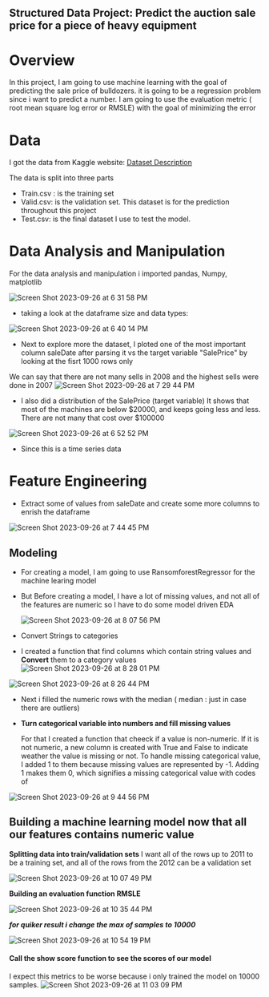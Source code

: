## Structured Data Project: Predict the auction sale price for a piece of heavy equipment
# Overview
In this project, I am going to use machine learning with the goal of predicting the sale price of bulldozers. it is going to be a regression problem since i want to predict a number. 
I am going to use the evaluation metric ( root mean square log error or RMSLE) with the goal of minimizing the error

# Data
I got the data from Kaggle website: [Dataset Description](https://www.kaggle.com/c/bluebook-for-bulldozers/data)

The data is split into three parts 
* Train.csv : is the training set
* Valid.csv: is the validation set. This dataset is for the prediction throughout this project 
* Test.csv: is the final dataset I use to test the model. 

# Data Analysis and Manipulation

For the data analysis and manipulation i imported pandas, Numpy, matplotlib 

![Screen Shot 2023-09-26 at 6 31 58 PM](https://github.com/dilqvl62/Bulldozer_price_prediction/assets/107519883/4269226e-5334-4f1d-8020-1e414f1e5e0c)

* taking a look at the dataframe size and data types: 

![Screen Shot 2023-09-26 at 6 40 14 PM](https://github.com/dilqvl62/Bulldozer_price_prediction/assets/107519883/f3f48661-e2a5-4fe4-8657-0d0580ea2657)

* Next to explore more the dataset, I ploted one of the most important column saleDate after parsing it vs the target variable "SalePrice" by looking at the fisrt 1000 rows only

We can say that there are not many sells in 2008 and the highest sells were done in 2007
![Screen Shot 2023-09-26 at 7 29 44 PM](https://github.com/dilqvl62/Bulldozer_price_prediction/assets/107519883/3cad1fee-9cff-4226-aa5f-60905ca35606)


* I also did a distribution of the SalePrice (target variable)
  It shows that most of the machines are below $20000, and keeps going less and less. There are not many that cost over $100000

![Screen Shot 2023-09-26 at 6 52 52 PM](https://github.com/dilqvl62/Bulldozer_price_prediction/assets/107519883/842716da-eb27-4534-8de7-e51e4067cb9a)

* Since this is a time series data 
# Feature Engineering 

* Extract some of values from saleDate and create some more columns to enrish the dataframe
   
![Screen Shot 2023-09-26 at 7 44 45 PM](https://github.com/dilqvl62/Bulldozer_price_prediction/assets/107519883/034233cb-d0f8-4bf6-8dce-35c58914ee4a)

## Modeling 

* For creating a model, I am going to use RansomforestRegressor for the machine learing model

* But Before creating a model, I have a lot of missing values, and not all of the features are numeric so I have to do some model driven EDA

  ![Screen Shot 2023-09-26 at 8 07 56 PM](https://github.com/dilqvl62/Bulldozer_price_prediction/assets/107519883/96efc25d-13d0-4d74-aa5a-a2e13094c5f7)

* Convert Strings to categories
* I created a function that find columns which contain string values and **Convert** them to a category values
![Screen Shot 2023-09-26 at 8 28 01 PM](https://github.com/dilqvl62/Bulldozer_price_prediction/assets/107519883/0c511780-53ad-4d6b-a575-456401d5702e)

![Screen Shot 2023-09-26 at 8 26 44 PM](https://github.com/dilqvl62/Bulldozer_price_prediction/assets/107519883/59574047-2d46-4df1-ba54-29dfc441e2a0)

* Next i filled the numeric rows with the median ( median : just in case there are outliers)
* 
  **Turn categorical variable into numbers and fill missing values**
  
  For that I created a function that cheeck if a value is non-numeric. If it is not numeric, a new column is created with True and False to indicate weather the value is missing or not. To handle missing categorical value, I added 1 to them because missing values are represented by -1. Adding 1 makes them 0, which signifies a missing categorical value with codes of 

![Screen Shot 2023-09-26 at 9 44 56 PM](https://github.com/dilqvl62/Bulldozer_price_prediction/assets/107519883/0cf1d0db-97b5-4fe2-b851-6209f3935a66)


## Building a machine learning model now that all our features contains numeric value

   **Splitting data into train/validation sets**
   I want all of the rows up to 2011 to be a training set, and all of the rows from the 2012 can be a validation set

   ![Screen Shot 2023-09-26 at 10 07 49 PM](https://github.com/dilqvl62/Bulldozer_price_prediction/assets/107519883/0820044a-f726-4948-86d9-709fb4abbfcc)

   **Building an evaluation function RMSLE**
   
![Screen Shot 2023-09-26 at 10 35 44 PM](https://github.com/dilqvl62/Bulldozer_price_prediction/assets/107519883/9f99a889-d50b-4f5a-b810-0b4f982e9d02)

***for quiker result i change the max of samples to 10000***

![Screen Shot 2023-09-26 at 10 54 19 PM](https://github.com/dilqvl62/Bulldozer_price_prediction/assets/107519883/367e3755-c9f7-4733-9ca9-4c38d86ad4ad)

#### Call the show score function to see the scores of our model

I expect this metrics to be worse because i only trained the model on 10000 samples. 
![Screen Shot 2023-09-26 at 11 03 09 PM](https://github.com/dilqvl62/Bulldozer_price_prediction/assets/107519883/8a4c71ca-b842-4b42-ba17-cfefcab11162)















